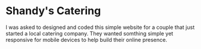 Shandy's Catering
=================

I was asked to designed and coded this simple website for a couple that just started a local catering company.
They wanted somthing simple yet responsive for mobile devices to help build their online presence.